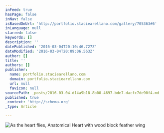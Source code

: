 ```yaml
---
inFeed: true
hasPage: false
inNav: false
isBasedOnUrl: 'http://portfolio.staciearellano.com/gallery/705363#6'
inLanguage: null
starred: false
keywords: []
description: ''
datePublished: '2016-03-04T20:10:46.727Z'
dateModified: '2016-03-04T20:09:06.563Z'
author: []
title: ''
authors: []
publisher:
  name: portfolio.staciearellano.com
  domain: portfolio.staciearellano.com
  url: null
  favicon: null
sourcePath: _posts/2016-03-04-d14a9b18-8b00-4697-bde7-dacfc7de90f4.md
published: true
_context: 'http://schema.org'
_type: Article

---
```

![As the heart flies, Anatomical Heart with wood block feather wing](https://s3-us-west-2.amazonaws.com/the-grid-img/p/a0e916cade69748fcd9fd8cbf9ec9f67e0515260.jpg)